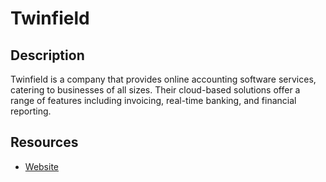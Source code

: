 # Twinfield

## Description
Twinfield is a company that provides online accounting software services, catering to businesses of all sizes. Their cloud-based solutions offer a range of features including invoicing, real-time banking, and financial reporting.

## Resources
* [Website](twinfield.com)